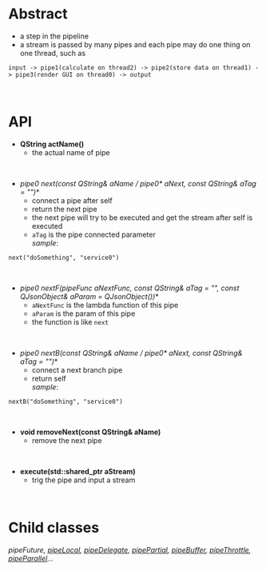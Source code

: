 # Abstract
* a step in the pipeline  
* a stream is passed by many pipes and each pipe may do one thing on one thread, such as  
```
input -> pipe1(calculate on thread2) -> pipe2(store data on thread1) -> pipe3(render GUI on thread0) -> output
```  
</br>

# API
* **QString actName()**  
    - the actual name of pipe  
</br>

* **pipe0* next(const QString& aName / pipe0\* aNext, const QString& aTag = "")**  
    - connect a pipe after self  
    - return the next pipe  
    - the next pipe will try to be executed and get the stream after self is executed  
    - `aTag` is the pipe connected parameter  
_sample_:
```
next("doSomething", "service0")  
```  
</br>

* **pipe0* nextF(pipeFunc<T> aNextFunc, const QString& aTag = "", const QJsonObject& aParam = QJsonObject())**  
    - `aNextFunc` is the lambda function of this pipe  
    - `aParam` is the param of this pipe  
    - the function is like `next`  
</br>

* **pipe0* nextB(const QString& aName / pipe0\* aNext, const QString& aTag = "")**  
    - connect a next branch pipe  
    - return self  
_sample_:
```
nextB("doSomething", "service0")  
```  
</br>

* **void removeNext(const QString& aName)**  
    - remove the next pipe  
</br>

* **execute(std::shared_ptr<stream0> aStream)**  
    - trig the pipe and input a stream  
</br>

# Child classes
_pipeFuture, [pipeLocal](pipeLocal.md), [pipeDelegate](pipeDelegate.md), [pipePartial](pipePartial.md), [pipeBuffer](pipeBuffer.md), [pipeThrottle](pipeThrottle.md), [pipeParallel](pipeParallel.md)..._